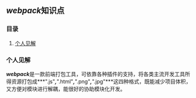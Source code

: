 ## ***webpack***知识点

### 目录

<ol>
    <li><a href="#个人见解">个人见解</a></li>
</ol>

### 个人见解

***webpack***是一款前端打包工具，可依靠各种插件的支持，将各类主流开发工具所得资源打包成***".js"***,***".html"***,***".png"***,***".jpg"***这四种格式，既能减少项目体积，又方便对模块进行解耦，能很好的协助模块化开发。